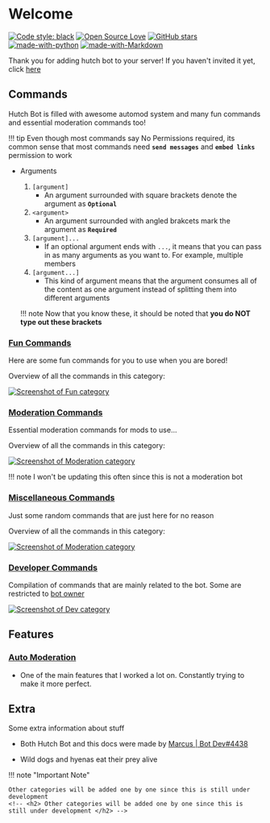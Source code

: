 # Welcome

<!-- badges :pogchamp: -->
[![Code style: black](https://img.shields.io/badge/code%20style-black-000000.svg)](https://github.com/psf/black)
[![Open Source Love](https://badges.frapsoft.com/os/v2/open-source.svg?v=103)](https://github.com/MarzaElise/Hutch-Bot/)
[![GitHub stars](https://img.shields.io/github/stars/MarzaElise/Hutch-Bot.svg?style=social&label=Star&maxAge=2592000)](https://github.com/MarzaElise/Hutch-Bot/stargazers)
[![made-with-python](https://img.shields.io/badge/Made%20with-Python-1f425f.svg)](https://github.com/MarzaElise/Hutch-Bot/)
[![made-with-Markdown](https://img.shields.io/badge/Made%20with-Markdown-1f425f.svg)](https://github.com/MarzaElise/Hutch-Bot-Docs/)

Thank you for adding hutch bot to your server! If you haven't invited it yet,
click [here](https://dsc.gg/hutch-bot)

## Commands

Hutch Bot is filled with awesome automod system and many fun commands and essential moderation commands too!

!!! tip
    Even though most commands say No Permissions required, its common sense that most commands need **`send messages`** and **`embed links`** permission to work

- Arguments

    1. `[argument]`
        - An argument surrounded with square brackets denote the argument as **`Optional`**
    2. `<argument>`
        - An argument surrounded with angled brakcets mark the argument as **`Required`**
    3. `[argument]...`
        - If an optional argument ends with `...`, it means that you can pass in as many arguments as you want to. For example, multiple members
    4. `[argument...]`
        - This kind of argument means that the argument consumes all of the content as one argument instead of splitting them into different arguments

    !!! note
        Now that you know these, it should be noted that **__you do NOT type out these brackets__**

### [Fun Commands](../commands/fun.md)

Here are some fun commands for you to use when you are bored!

Overview of all the commands in this category:

[![Screenshot of Fun category](https://cdn.discordapp.com/attachments/845739412867514442/864854945929232384/unknown.png)](https://discord.gg/NVHJcGdWBC)

### [Moderation Commands](../commands/moderation.md)

Essential moderation commands for mods to use...

Overview of all the commands in this category:

[![Screenshot of Moderation category](https://cdn.discordapp.com/attachments/845739412867514442/864855100357738526/unknown.png)](https://discord.gg/NVHJcGdWBC)

!!! note
    I won't be updating this often since this is not a moderation bot

### [Miscellaneous Commands](../commands/dev.md)

Just some random commands that are just here for no reason

Overview of all the commands in this category:

[![Screenshot of Moderation category](https://cdn.discordapp.com/attachments/845739412867514442/864854996666417152/unknown.png)](https://discord.gg/NVHJcGdWBC)

### [Developer Commands](../commands/misc.md)

Compilation of commands that are mainly related to the bot. Some are restricted to [bot owner](https://discord.com/users/754557382708822137)

[![Screenshot of Dev category](https://cdn.discordapp.com/attachments/845739412867514442/864855056770924544/unknown.png)](https://discord.gg/NVHJcGdWBC)

## Features

### [Auto Moderation](../features/auto-mod.md)

- One of the main features that I worked a lot on. Constantly trying to make it more perfect.

## Extra

Some extra information about stuff

- Both Hutch Bot and this docs were made by [Marcus | Bot Dev#4438](https://discord.com/users/754557382708822137)

- Wild dogs and hyenas eat their prey alive

!!! note "Important Note"

    Other categories will be added one by one since this is still under development
    <!-- <h2> Other categories will be added one by one since this is still under development </h2> -->
